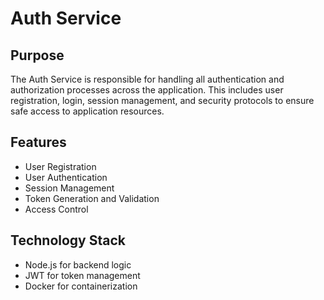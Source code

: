 # Auth Service

## Purpose
The Auth Service is responsible for handling all authentication and authorization processes across the application. This includes user registration, login, session management, and security protocols to ensure safe access to application resources.

## Features
- User Registration
- User Authentication
- Session Management
- Token Generation and Validation
- Access Control

## Technology Stack
- Node.js for backend logic
- JWT for token management
- Docker for containerization
